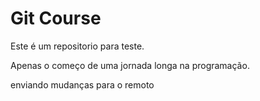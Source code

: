 # Git Course

Este é um repositorio para teste.

Apenas o começo de uma jornada longa na programação.

enviando mudanças para o remoto
